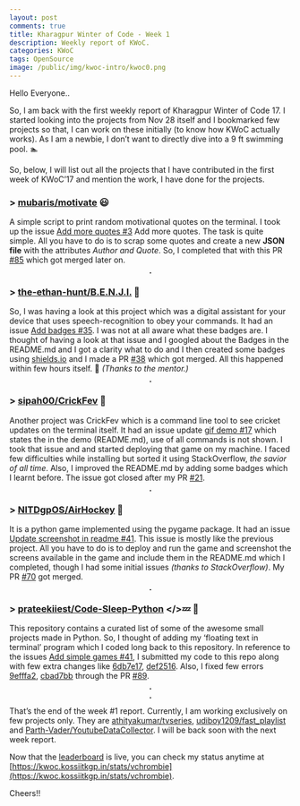 ```yaml
---
layout: post
comments: true
title: Kharagpur Winter of Code - Week 1
description: Weekly report of KWoC.
categories: KWoC
tags: OpenSource
image: /public/img/kwoc-intro/kwoc0.png
---
```

Hello Everyone..

So, I am back with the first weekly report of Kharagpur Winter of Code 17. I started looking into the projects from Nov 28 itself and I bookmarked few projects so that, I can work on these initially (to know how KWoC actually works). As I am a newbie, I don’t want to directly dive into a 9 ft swimming pool. 🏊‍

So, below, I will list out all the projects that I have contributed in the first week of KWoC’17 and mention the work, I have done for the projects.

### > [mubaris/motivate](https://github.com/mubaris/motivate)  😃


A simple script to print random motivational quotes on the terminal. I took up the issue [Add more quotes #3](https://github.com/mubaris/motivate/issues/3) Add more quotes. The task is quite simple. All you have to do is to scrap some quotes and create a new **JSON file** with the attributes *Author and Quote*. So, I completed that with this PR [#85](https://github.com/mubaris/motivate/pull/85) which got merged later on.

<p align="center">
  <img src="/blog/public/img/kwoc-week1/kwoc-11.png" alt="" style="border: 1px solid">
</p>

### > [the-ethan-hunt/B.E.N.J.I.](https://github.com/the-ethan-hunt/B.E.N.J.I.)  🤖

So, I was having a look at this project which was a digital assistant for your device that uses speech-recognition to obey your commands. It had an issue [Add badges #35](https://github.com/the-ethan-hunt/B.E.N.J.I./issues/35). I was not at all aware what these badges are. I thought of having a look at that issue and I googled about the Badges in the README.md and I got a clarity what to do and I then created some badges using [shields.io](http://shields.io/) and I made a PR [#38](https://github.com/the-ethan-hunt/B.E.N.J.I./pull/38) which got merged. All this happened within few hours itself. 🙂 *(Thanks to the mentor.)*

<p align="center">
  <img src="/blog/public/img/kwoc-week1/kwoc-12.png" alt="" style="border: 1px solid">
</p>

### > [sipah00/CrickFev](https://github.com/sipah00/CrickFev)  🏏

Another project was CrickFev which is a command line tool to see cricket updates on the terminal itself. It had an issue update [gif demo #17](https://github.com/sipah00/CrickFev/issues/17) which states the in the demo (README.md), use of all commands is not shown. I took that issue and and started deploying that game on my machine. I faced few difficulties while installing but sorted it using StackOverflow, *the savior of all time*. Also, I improved the README.md by adding some badges which I learnt before. The issue got closed after my PR [#21](https://github.com/sipah00/CrickFev/pull/21).

<p align="center">
  <img src="/blog/public/img/kwoc-week1/kwoc-13.png" alt="" style="border: 1px solid">
</p>

### > [NITDgpOS/AirHockey](https://github.com/NITDgpOS/AirHockey)  🏒

It is a python game implemented using the pygame package. It had an issue [Update screenshot in readme #41](https://github.com/NITDgpOS/AirHockey/issues/41). This issue is mostly like the previous project. All you have to do is to deploy and run the game and screenshot the screens available in the game and include them in the README.md which I completed, though I had some initial issues *(thanks to StackOverflow)*. My PR [#70](https://github.com/NITDgpOS/AirHockey/pull/70) got merged.

<p align="center">
  <img src="/blog/public/img/kwoc-week1/kwoc-14.png" alt="" style="border: 1px solid">
</p>

### > [prateekiiest/Code-Sleep-Python](https://github.com/prateekiiest/Code-Sleep-Python)  </>💤 🐍
This repository contains a curated list of some of the awesome small projects made in Python. So, I thought of adding my ‘floating text in terminal’ program which I coded long back to this repository. In reference to the issues [Add simple games #41](https://github.com/prateekiiest/Code-Sleep-Python/issues/41), I submitted my code to this repo along with few extra changes like [6db7e17](https://github.com/prateekiiest/Code-Sleep-Python/pull/89/commits/6db7e17231ae8d0db079ce606f74b6e881827bb5), [def2516](https://github.com/prateekiiest/Code-Sleep-Python/pull/89/commits/def25165b2dba9e6432132c7127b88642f4e1f7c). Also, I fixed few errors [9efffa2](https://github.com/prateekiiest/Code-Sleep-Python/pull/89/commits/9efffa26e4c0aeaf133c180c7c83fca4484bcf2e), [cbad7bb](https://github.com/prateekiiest/Code-Sleep-Python/pull/89/commits/cbad7bb64578d68aa9933e8497093b3bffcc9d16) through the PR [#89](https://github.com/prateekiiest/Code-Sleep-Python/pull/89).

<p align="center">
  <img src="/blog/public/img/kwoc-week1/kwoc-15.png" alt="" style="border: 1px solid">
</p>
<p align="center">
  <img src="/blog/public/img/kwoc-week1/kwoc-16.png" alt="" style="border: 1px solid">
</p>

That’s the end of the week #1 report. Currently, I am working exclusively on few projects only. They are [athityakumar/tvseries](https://github.com/athityakumar/tvseries), [udiboy1209/fast_playlist](https://github.com/udiboy1209/fast_playlist) and [Parth-Vader/YoutubeDataCollector](https://github.com/Parth-Vader/YoutubeDataCollector). I will be back soon with the next week report.

Now that the [leaderboard](https://kwoc.kossiitkgp.in/stats) is live, you can check my status anytime at [https://kwoc.kossiitkgp.in/stats/vchrombie](https://kwoc.kossiitkgp.in/stats/vchrombie).

Cheers!!
